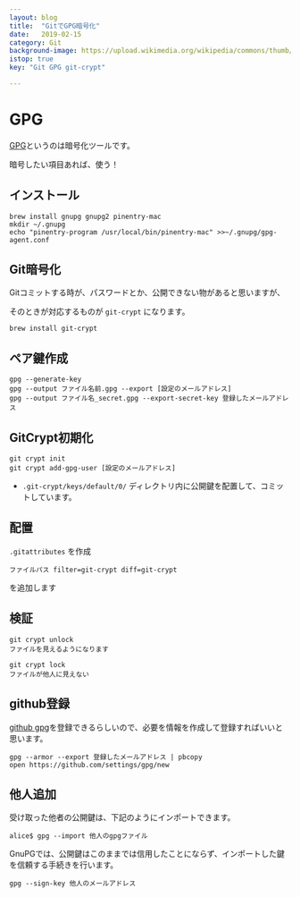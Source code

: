 ```yaml
---
layout: blog
title:  "GitでGPG暗号化"
date:   2019-02-15
category: Git
background-image: https://upload.wikimedia.org/wikipedia/commons/thumb/6/61/Gnupg_logo.svg/1200px-Gnupg_logo.svg.png
istop: true
key: "Git GPG git-crypt"

---
```



# GPG

[GPG](https://ja.wikipedia.org/wiki/GNU_Privacy_Guard)というのは暗号化ツールです。

暗号したい項目あれば、使う！

## インストール

```
brew install gnupg gnupg2 pinentry-mac
mkdir ~/.gnupg
echo "pinentry-program /usr/local/bin/pinentry-mac" >>~/.gnupg/gpg-agent.conf
```


## Git暗号化

Gitコミットする時が、パスワードとか、公開できない物があると思いますが、

そのときが対応するものが `git-crypt` になります。

```
brew install git-crypt
```

## ペア鍵作成

```
gpg --generate-key
gpg --output ファイル名前.gpg --export [設定のメールアドレス]
gpg --output ファイル名_secret.gpg --export-secret-key 登録したメールアドレス
```

## GitCrypt初期化

```
git crypt init
git crypt add-gpg-user [設定のメールアドレス]
```
* `.git-crypt/keys/default/0/` ディレクトリ内に公開鍵を配置して、コミットしています。

## 配置

`.gitattributes` を作成

```
ファイルパス filter=git-crypt diff=git-crypt
```

を追加します


## 検証

```
git crypt unlock
ファイルを見えるようになります

git crypt lock
ファイルが他人に見えない
```

## github登録

[github gpg](https://help.github.com/articles/adding-a-new-gpg-key-to-your-github-account/)を登録できるらしいので、必要を情報を作成して登録すればいいと思います。

```
gpg --armor --export 登録したメールアドレス | pbcopy
open https://github.com/settings/gpg/new
```

## 他人追加

受け取った他者の公開鍵は、下記のようにインポートできます。

```
alice$ gpg --import 他人のgpgファイル
```

GnuPGでは、公開鍵はこのままでは信用したことにならず、インポートした鍵を信頼する手続きを行います。

```
gpg --sign-key 他人のメールアドレス
```